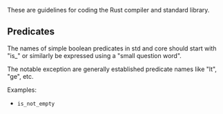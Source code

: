 These are guidelines for coding the Rust compiler and standard library.

## Predicates

The names of simple boolean predicates in std and core should start with "is_" or similarly be expressed using a "small question word".

The notable exception are generally established predicate names like "lt", "ge", etc.

Examples:
* ```is_not_empty```